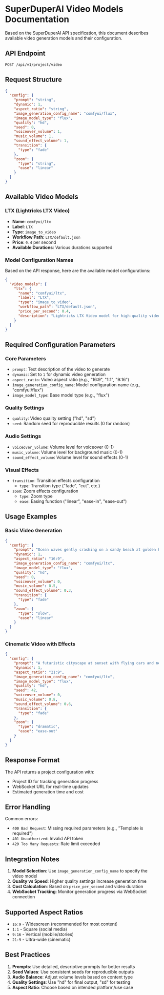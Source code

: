 # SuperDuperAI Video Models Documentation

Based on the SuperDuperAI API specification, this document describes available video generation models and their configuration.

## API Endpoint

```
POST /api/v1/project/video
```

## Request Structure

```json
{
  "config": {
    "prompt": "string",
    "dynamic": 1,
    "aspect_ratio": "string",
    "image_generation_config_name": "comfyui/flux",
    "image_model_type": "flux",
    "quality": "hd",
    "seed": 0,
    "voiceover_volume": 1,
    "music_volume": 1,
    "sound_effect_volume": 1,
    "transition": {
      "type": "fade"
    },
    "zoom": {
      "type": "string",
      "ease": "linear"
    }
  }
}
```

## Available Video Models

### LTX (Lightricks LTX Video)
- **Name**: `comfyui/ltx`
- **Label**: `LTX`
- **Type**: `image_to_video`
- **Workflow Path**: `LTX/default.json`
- **Price**: `0.4` per second
- **Available Durations**: Various durations supported

### Model Configuration Names

Based on the API response, here are the available model configurations:

```json
{
  "video_models": {
    "ltx": {
      "name": "comfyui/ltx",
      "label": "LTX", 
      "type": "image_to_video",
      "workflow_path": "LTX/default.json",
      "price_per_second": 0.4,
      "description": "Lightricks LTX Video model for high-quality video generation"
    }
  }
}
```

## Required Configuration Parameters

### Core Parameters
- `prompt`: Text description of the video to generate
- `dynamic`: Set to `1` for dynamic video generation
- `aspect_ratio`: Video aspect ratio (e.g., "16:9", "1:1", "9:16")
- `image_generation_config_name`: Model configuration name (e.g., "comfyui/flux")
- `image_model_type`: Base model type (e.g., "flux")

### Quality Settings
- `quality`: Video quality setting ("hd", "sd")
- `seed`: Random seed for reproducible results (0 for random)

### Audio Settings
- `voiceover_volume`: Volume level for voiceover (0-1)
- `music_volume`: Volume level for background music (0-1) 
- `sound_effect_volume`: Volume level for sound effects (0-1)

### Visual Effects
- `transition`: Transition effects configuration
  - `type`: Transition type ("fade", "cut", etc.)
- `zoom`: Zoom effects configuration
  - `type`: Zoom type
  - `ease`: Easing function ("linear", "ease-in", "ease-out")

## Usage Examples

### Basic Video Generation
```json
{
  "config": {
    "prompt": "Ocean waves gently crashing on a sandy beach at golden hour",
    "dynamic": 1,
    "aspect_ratio": "16:9",
    "image_generation_config_name": "comfyui/ltx",
    "image_model_type": "flux",
    "quality": "hd",
    "seed": 0,
    "voiceover_volume": 0,
    "music_volume": 0.5,
    "sound_effect_volume": 0.3,
    "transition": {
      "type": "fade"
    },
    "zoom": {
      "type": "slow",
      "ease": "linear"
    }
  }
}
```

### Cinematic Video with Effects
```json
{
  "config": {
    "prompt": "A futuristic cityscape at sunset with flying cars and neon lights",
    "dynamic": 1,
    "aspect_ratio": "21:9",
    "image_generation_config_name": "comfyui/ltx",
    "image_model_type": "flux", 
    "quality": "hd",
    "seed": 42,
    "voiceover_volume": 0,
    "music_volume": 0.8,
    "sound_effect_volume": 0.6,
    "transition": {
      "type": "fade"
    },
    "zoom": {
      "type": "dramatic",
      "ease": "ease-out"
    }
  }
}
```

## Response Format

The API returns a project configuration with:
- Project ID for tracking generation progress
- WebSocket URL for real-time updates
- Estimated generation time and cost

## Error Handling

Common errors:
- `400 Bad Request`: Missing required parameters (e.g., "Template is required")
- `401 Unauthorized`: Invalid API token
- `429 Too Many Requests`: Rate limit exceeded

## Integration Notes

1. **Model Selection**: Use `image_generation_config_name` to specify the video model
2. **Quality vs Speed**: Higher quality settings increase generation time
3. **Cost Calculation**: Based on `price_per_second` and video duration
4. **WebSocket Tracking**: Monitor generation progress via WebSocket connection

## Supported Aspect Ratios

- `16:9` - Widescreen (recommended for most content)
- `1:1` - Square (social media)
- `9:16` - Vertical (mobile/stories)
- `21:9` - Ultra-wide (cinematic)

## Best Practices

1. **Prompts**: Use detailed, descriptive prompts for better results
2. **Seed Values**: Use consistent seeds for reproducible outputs
3. **Audio Balance**: Adjust volume levels based on content type
4. **Quality Settings**: Use "hd" for final output, "sd" for testing
5. **Aspect Ratio**: Choose based on intended platform/use case 